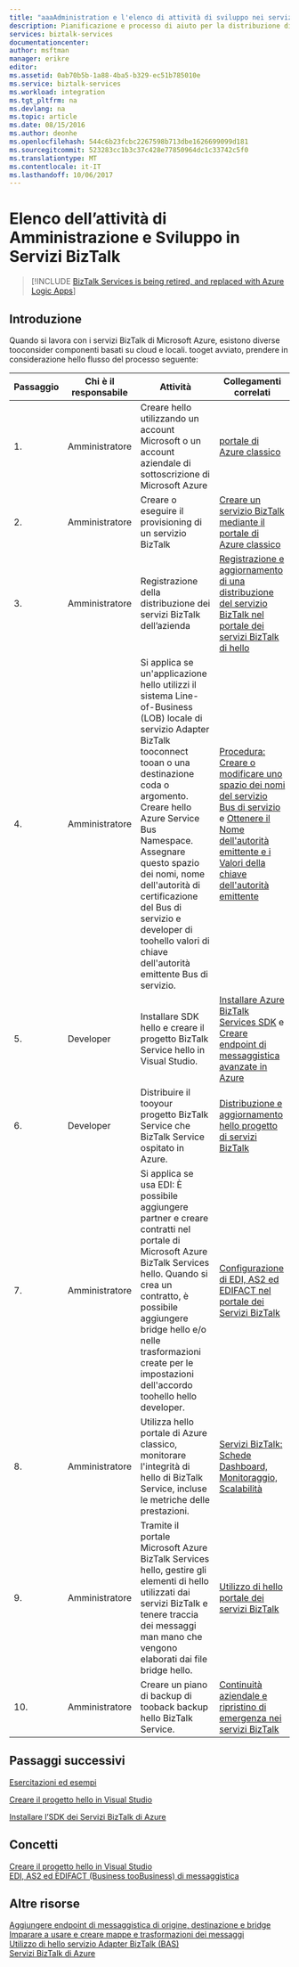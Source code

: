 ```yaml
---
title: "aaaAdministration e l'elenco di attività di sviluppo nei servizi BizTalk | Documenti Microsoft"
description: Pianificazione e processo di aiuto per la distribuzione di servizi BizTalk di Azure.
services: biztalk-services
documentationcenter: 
author: msftman
manager: erikre
editor: 
ms.assetid: 0ab70b5b-1a88-4ba5-b329-ec51b785010e
ms.service: biztalk-services
ms.workload: integration
ms.tgt_pltfrm: na
ms.devlang: na
ms.topic: article
ms.date: 08/15/2016
ms.author: deonhe
ms.openlocfilehash: 544c6b23fcbc2267598b713dbe1626699099d181
ms.sourcegitcommit: 523283cc1b3c37c428e77850964dc1c33742c5f0
ms.translationtype: MT
ms.contentlocale: it-IT
ms.lasthandoff: 10/06/2017
---
```

# <a name="administration-and-development-task-list-in-biztalk-services"></a>Elenco dell’attività di Amministrazione e Sviluppo in Servizi BizTalk

> [!INCLUDE [BizTalk Services is being retired, and replaced with Azure Logic Apps](../../includes/biztalk-services-retirement.md)]

## <a name="getting-started"></a>Introduzione
Quando si lavora con i servizi BizTalk di Microsoft Azure, esistono diverse tooconsider componenti basati su cloud e locali. tooget avviato, prendere in considerazione hello flusso del processo seguente:  

| Passaggio | Chi è il responsabile | Attività | Collegamenti correlati |
| --- | --- | --- | --- |
| 1. |Amministratore |Creare hello utilizzando un account Microsoft o un account aziendale di sottoscrizione di Microsoft Azure |[portale di Azure classico](http://go.microsoft.com/fwlink/p/?LinkID=213885) |
| 2. |Amministratore |Creare o eseguire il provisioning di un servizio BizTalk |[Creare un servizio BizTalk mediante il portale di Azure classico](http://go.microsoft.com/fwlink/p/?LinkID=302280) |
| 3. |Amministratore |Registrazione della distribuzione dei servizi BizTalk dell’azienda |[Registrazione e aggiornamento di una distribuzione del servizio BizTalk nel portale dei servizi BizTalk di hello](https://msdn.microsoft.com/library/azure/hh689837.aspx) |
| 4. |Amministratore |Si applica se un'applicazione hello utilizzi il sistema Line-of-Business (LOB) locale di servizio Adapter BizTalk tooconnect tooan o una destinazione coda o argomento.  Creare hello Azure Service Bus Namespace. Assegnare questo spazio dei nomi, nome dell'autorità di certificazione del Bus di servizio e developer di toohello valori di chiave dell'autorità emittente Bus di servizio. |[Procedura: Creare o modificare uno spazio dei nomi del servizio Bus di servizio](../service-bus-messaging/service-bus-dotnet-get-started-with-queues.md) e [Ottenere il Nome dell'autorità emittente e i Valori della chiave dell'autorità emittente](biztalk-issuer-name-issuer-key.md) |
| 5. |Developer |Installare SDK hello e creare il progetto BizTalk Service hello in Visual Studio. |[Installare Azure BizTalk Services SDK](https://msdn.microsoft.com/library/azure/hh689760.aspx) e [Creare endpoint di messaggistica avanzate in Azure](https://msdn.microsoft.com/library/azure/hh689766.aspx) |
| 6. |Developer |Distribuire il tooyour progetto BizTalk Service che BizTalk Service ospitato in Azure. |[Distribuzione e aggiornamento hello progetto di servizi BizTalk](https://msdn.microsoft.com/library/azure/hh689881.aspx) |
| 7. |Amministratore |Si applica se usa EDI:  È possibile aggiungere partner e creare contratti nel portale di Microsoft Azure BizTalk Services hello. Quando si crea un contratto, è possibile aggiungere bridge hello e/o nelle trasformazioni create per le impostazioni dell'accordo toohello hello developer. |[Configurazione di EDI, AS2 ed EDIFACT nel portale dei Servizi BizTalk](https://msdn.microsoft.com/library/azure/hh689853.aspx) |
| 8. |Amministratore |Utilizza hello portale di Azure classico, monitorare l'integrità di hello di BizTalk Service, incluse le metriche delle prestazioni. |[Servizi BizTalk: Schede Dashboard, Monitoraggio, Scalabilità](http://go.microsoft.com/fwlink/p/?LinkID=302281) |
| 9. |Amministratore |Tramite il portale Microsoft Azure BizTalk Services hello, gestire gli elementi di hello utilizzati dai servizi BizTalk e tenere traccia dei messaggi man mano che vengono elaborati dai file bridge hello. |[Utilizzo di hello portale dei servizi BizTalk](https://msdn.microsoft.com/library/azure/dn874043.aspx) |
| 10. |Amministratore |Creare un piano di backup di tooback backup hello BizTalk Service. |[Continuità aziendale e ripristino di emergenza nei servizi BizTalk](https://msdn.microsoft.com/library/azure/dn509557.aspx) |

## <a name="next-steps"></a>Passaggi successivi
[Esercitazioni ed esempi](https://msdn.microsoft.com/library/azure/hh689895.aspx)

[Creare il progetto hello in Visual Studio](https://msdn.microsoft.com/library/azure/hh689811.aspx)

[Installare l’SDK dei Servizi BizTalk di Azure](https://msdn.microsoft.com/library/azure/hh689760.aspx)

## <a name="concepts"></a>Concetti
[Creare il progetto hello in Visual Studio](https://msdn.microsoft.com/library/azure/hh689811.aspx)  
[EDI, AS2 ed EDIFACT (Business tooBusiness) di messaggistica](https://msdn.microsoft.com/library/azure/hh689898.aspx)  

## <a name="other-resources"></a>Altre risorse
[Aggiungere endpoint di messaggistica di origine, destinazione e bridge](https://msdn.microsoft.com/library/azure/hh689877.aspx)  
[Imparare a usare e creare mappe e trasformazioni dei messaggi](https://msdn.microsoft.com/library/azure/hh689905.aspx)  
[Utilizzo di hello servizio Adapter BizTalk (BAS)](https://msdn.microsoft.com/library/azure/hh689889.aspx)  
[Servizi BizTalk di Azure](http://go.microsoft.com/fwlink/p/?LinkID=303664)

